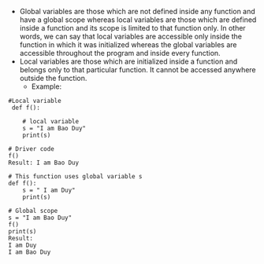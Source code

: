 - Global variables are those which are not defined inside any function and have a global scope whereas local variables are those which are defined inside a function and its scope is limited to that function only. In other words, we can say that local variables are accessible only inside the function in which it was initialized whereas the global variables are accessible throughout the program and inside every function. 
- Local variables are those which are initialized inside a function and belongs only to that particular function. It cannot be accessed anywhere outside the function.
  - Example:
```
#Local variable
 def f():

	# local variable
	s = "I am Bao Duy"
	print(s)

# Driver code
f()
Result: I am Bao Duy
```
```
# This function uses global variable s
def f():
	s = " I am Duy" 
	print(s)

# Global scope
s = "I am Bao Duy"
f()
print(s)
Result: 
I am Duy
I am Bao Duy
```
